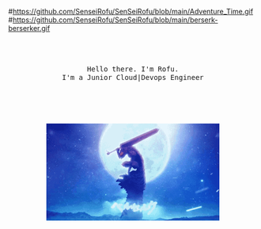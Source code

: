                                                         
#https://github.com/SenseiRofu/SenSeiRofu/blob/main/Adventure_Time.gif
#https://github.com/SenseiRofu/SenSeiRofu/blob/main/berserk-berserker.gif
<p align="center">
  <br>
  <br>
  <br>
  <samp>Hello there. I'm Rofu</a>.<br> I'm a Junior Cloud|Devops Engineer <br><br></samp>
  <br>
  <br>
  <br>
  <br>
  <img src="https://github.com/SenseiRofu/SenSeiRofu/blob/main/berserk-berserker.gif" width="350" />
</p>


<!--
**SenseiRofu/SenSeiRofu** is a ✨ _special_ ✨ repository because its `README.md` (this file) appears on your GitHub profile.

Here are some ideas to get you started:

- 🔭 I’m currently working on ...
- 🌱 I’m currently learning ...
- 👯 I’m looking to collaborate on ...
- 🤔 I’m looking for help with ...
- 💬 Ask me about ...
- 📫 How to reach me: ...
- 😄 Pronouns: ...
- ⚡ Fun fact: ...
-->
